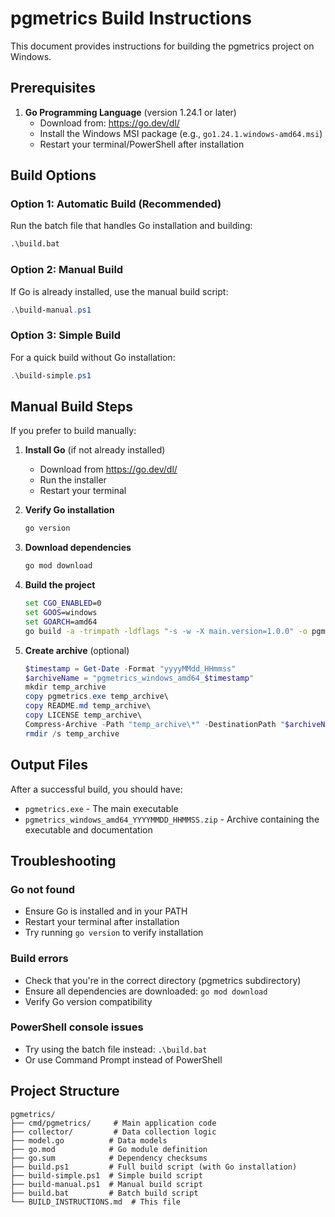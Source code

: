# pgmetrics Build Instructions

This document provides instructions for building the pgmetrics project on Windows.

## Prerequisites

1. **Go Programming Language** (version 1.24.1 or later)
   - Download from: https://go.dev/dl/
   - Install the Windows MSI package (e.g., `go1.24.1.windows-amd64.msi`)
   - Restart your terminal/PowerShell after installation

## Build Options

### Option 1: Automatic Build (Recommended)
Run the batch file that handles Go installation and building:
```cmd
.\build.bat
```

### Option 2: Manual Build
If Go is already installed, use the manual build script:
```powershell
.\build-manual.ps1
```

### Option 3: Simple Build
For a quick build without Go installation:
```powershell
.\build-simple.ps1
```

## Manual Build Steps

If you prefer to build manually:

1. **Install Go** (if not already installed)
   - Download from https://go.dev/dl/
   - Run the installer
   - Restart your terminal

2. **Verify Go installation**
   ```cmd
   go version
   ```

3. **Download dependencies**
   ```cmd
   go mod download
   ```

4. **Build the project**
   ```cmd
   set CGO_ENABLED=0
   set GOOS=windows
   set GOARCH=amd64
   go build -a -trimpath -ldflags "-s -w -X main.version=1.0.0" -o pgmetrics.exe ./cmd/pgmetrics
   ```

5. **Create archive** (optional)
   ```powershell
   $timestamp = Get-Date -Format "yyyyMMdd_HHmmss"
   $archiveName = "pgmetrics_windows_amd64_$timestamp"
   mkdir temp_archive
   copy pgmetrics.exe temp_archive\
   copy README.md temp_archive\
   copy LICENSE temp_archive\
   Compress-Archive -Path "temp_archive\*" -DestinationPath "$archiveName.zip" -Force
   rmdir /s temp_archive
   ```

## Output Files

After a successful build, you should have:
- `pgmetrics.exe` - The main executable
- `pgmetrics_windows_amd64_YYYYMMDD_HHMMSS.zip` - Archive containing the executable and documentation

## Troubleshooting

### Go not found
- Ensure Go is installed and in your PATH
- Restart your terminal after installation
- Try running `go version` to verify installation

### Build errors
- Check that you're in the correct directory (pgmetrics subdirectory)
- Ensure all dependencies are downloaded: `go mod download`
- Verify Go version compatibility

### PowerShell console issues
- Try using the batch file instead: `.\build.bat`
- Or use Command Prompt instead of PowerShell

## Project Structure

```
pgmetrics/
├── cmd/pgmetrics/     # Main application code
├── collector/         # Data collection logic
├── model.go          # Data models
├── go.mod            # Go module definition
├── go.sum            # Dependency checksums
├── build.ps1         # Full build script (with Go installation)
├── build-simple.ps1  # Simple build script
├── build-manual.ps1  # Manual build script
├── build.bat         # Batch build script
└── BUILD_INSTRUCTIONS.md  # This file
``` 